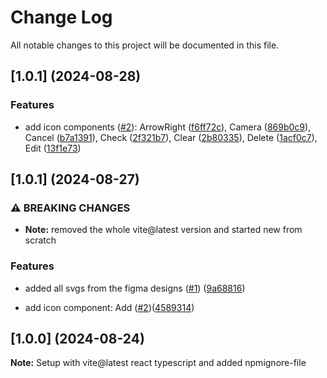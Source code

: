 # Change Log

All notable changes to this project will be documented in this file.

## [1.0.1] (2024-08-28)

### Features

- add icon components ([#2](https://github.com/justArale/project-icons/issues/2)): ArrowRight ([f6ff72c](https://github.com/justArale/project-icons/commit/f6ff72c)), Camera ([869b0c9](https://github.com/justArale/project-icons/commit/869b0c9)), Cancel ([b7a1391](https://github.com/justArale/project-icons/commit/b7a1391)), Check ([2f321b7](https://github.com/justArale/project-icons/commit/2f321b7)), Clear ([2b80335](https://github.com/justArale/project-icons/commit/2b80335)), Delete ([1acf0c7](https://github.com/justArale/project-icons/commit/1acf0c7)), Edit ([13f1e73](https://github.com/justArale/project-icons/commit/13f1e73))

## [1.0.1] (2024-08-27)

### ⚠ BREAKING CHANGES

- **Note:** removed the whole vite@latest version and started new from scratch

### Features

- added all svgs from the figma designs ([#1](https://github.com/justArale/project-icons/issues/1)) ([9a68816](https://github.com/justArale/project-icons/commit/9a68816))

- add icon component: Add ([#2](https://github.com/justArale/project-icons/issues/2))([4589314](https://github.com/justArale/project-icons/commit/4589314))

## [1.0.0] (2024-08-24)

**Note:** Setup with vite@latest react typescript and added npmignore-file
